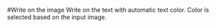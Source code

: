 #Write on the image
Write on the text with automatic text color. Color is selected based on the input image.
